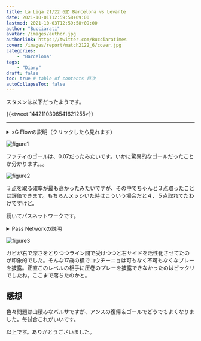 ```yaml
---
title: La Liga 21/22 6節 Barcelona vs Levante 
date: 2021-10-01T12:59:58+09:00
lastmod: 2021-10-03T12:59:58+09:00
author: "Bucciarati"
avatar: /images/author.jpg
authorlink: https://twitter.com/Bucciaratimes
cover: /images/report/match2122_6/cover.jpg
categories:
    - "Barcelona"
tags: 
    - "Diary"
draft: false
toc: true # table of contents 目次
autoCollapseToc: false
---
```

スタメンは以下だったようです。

{{<tweet 1442110306541621255>}}

<hr>

<details><summary>xG Flowの説明（クリックしたら見れます）</summary><div>

```
・xG FlowはxGのどんどん足し算していって、それをグラフにしたモノです。
・ホームチームが赤、アウェイチームが青となってます。
・白い丸がシュートを表してます。
・その丸を指す矢印の元をたどれば、「パスを出した人→シュートを打った人（xG）」を確認できるようになってます。
```
</div></details>

![figure1](/images/report/match2122_6/image1.png)

ファティのゴールは、0.07だったみたいです。いかに驚異的なゴールだったことか分かります。。。

![figure2](/images/report/match2122_6/image2.png)

３点を取る確率が最も高かったみたいですが、その中でちゃんと３点取ったことは評価できます。もちろんメッシいた時はこういう場合だと４、５点取れてたわけですけど。

続いてパスネットワークです。

<details><summary>Pass Networkの説明</summary><div>

```
・丸の位置は、平均ポジションを示しています。→各選手のパスを出した位置の中央値です。
・丸の大きさは、パス本数を示してます。→パス数が多いほど丸が大きくなり、少ないほど丸が小さくなります。
・丸を結ぶ線は、選手間でのパス交換数を示しています。→パス交換が多いほど線は太く濃くなり、少ないほど線は細く薄くなります。
・※パス交換数が３本以下の場合、線は描画されないよう作ってます
```
</div></details>

![figure3](/images/report/match2122_6/image3.png)

ガビが右で深さをとりつつライン間で受けつつと右サイドを活性化させてたのが印象的でした。そんな17歳の横でコウチーニョは可もなく不可もなくなプレーを披露。正直このレベルの相手に圧巻のプレーを披露できなかったのはビックリでしたね。ここまで落ちたのかと。

## 感想

色々問題は山積みなバルサですが、アンスの復帰＆ゴールでどうでもよくなりました。毎試合これがいいです。

以上です。ありがとうございました。

<script async src="//cdn.iframe.ly/embed.js" charset="utf-8"></script>

